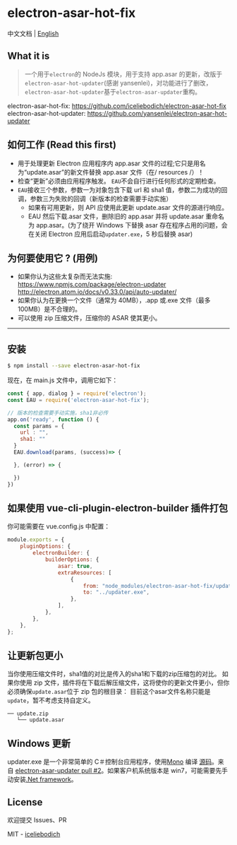 # electron-asar-hot-fix

中文文档 | [English](README.md)

## What it is

> 一个用于`electron`的 NodeJs 模块，用于支持 app.asar 的更新，改版于`electron-asar-hot-updater`(感谢 yansenlei)，对功能进行了删改，`electron-asar-hot-updater`基于`electron-asar-updater`重构。

electron-asar-hot-fix: https://github.com/iceliebodich/electron-asar-hot-fix electron-asar-hot-updater: https://github.com/yansenlei/electron-asar-hot-updater

## 如何工作 (Read this first)

-   用于处理更新 Electron 应用程序内 app.asar 文件的过程;它只是用名为“update.asar”的新文件替换 app.asar 文件（在/ resources /）！
-   检查“更新”必须由应用程序触发。 `EAU`不会自行进行任何形式的定期检查。
-   `EAU`接收三个参数，参数一为对象包含下载 url 和 sha1 值，参数二为成功的回调，参数三为失败的回调（新版本的检查需要手动实施）
    -   如果有可用更新，则 API 应使用此更新 update.asar 文件的源进行响应。
    -   EAU 然后下载.asar 文件，删除旧的 app.asar 并将 update.asar 重命名为 app.asar。(为了绕开 Windows 下替换 asar 存在程序占用的问题，会在关闭 Electron 应用后启动`updater.exe`，5 秒后替换 asar)

## 为何要使用它 ? (用例)

-   如果你认为这些太复杂而无法实施: https://www.npmjs.com/package/electron-updater http://electron.atom.io/docs/v0.33.0/api/auto-updater/
-   如果你认为在更换一个文件（通常为 40MB），.app 或.exe 文件（最多 100MB）是不合理的。
-   可以使用 zip 压缩文件，压缩你的 ASAR 使其更小。

---

## 安装

```bash
$ npm install --save electron-asar-hot-fix
```

现在，在 main.js 文件中，调用它如下：

```js
const { app, dialog } = require('electron');
const EAU = require('electron-asar-hot-fix');

// 版本的检查需要手动实施，sha1非必传
app.on('ready', function () {
  const params = {
    url : "",
    sha1: ""
  }
  EAU.download(params, (success)=> {

  }, (error) => {

  })
})
```

## 如果使用 vue-cli-plugin-electron-builder 插件打包

你可能需要在 vue.config.js 中配置：

```js
module.exports = {
    pluginOptions: {
        electronBuilder: {
            builderOptions: {
                asar: true,
                extraResources: [
                    {
                        from: "node_modules/electron-asar-hot-fix/updater.exe",
                        to: "../updater.exe",
                    },
                ],
            },
        },
    },
};
```

## 让更新包更小

当你使用压缩文件时，sha1值的对比是传入的sha1和下载的zip压缩包的对比。
如果你使用 zip 文件，插件将在下载后解压缩文件，这将使你的更新文件更小，但你必须确保`update.asar`位于 zip 包的根目录：
目前这个asar文件名称只能是`update`，暂不考虑支持自定义。

```
── update.zip
   └── update.asar
```

## Windows 更新

updater.exe 是一个非常简单的 C＃控制台应用程序，使用[Mono](http://www.mono-project.com) 编译 [源码](./updater.cs)。来自 [electron-asar-updater pull #2](https://github.com/whitesmith/electron-asar-updater/pull/2)。如果客户机系统版本是 win7，可能需要先手动安装[.Net framework](https://dotnet.microsoft.com/download/dotnet-framework)。

## License

欢迎提交 Issues、PR

MIT - [iceliebodich](https://github.com/iceliebodich)
